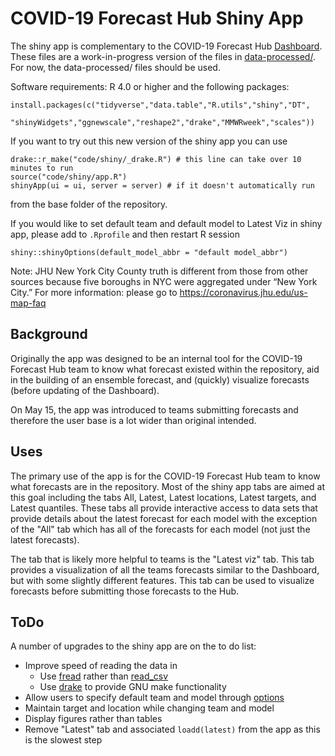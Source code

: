 # COVID-19 Forecast Hub Shiny App

The shiny app is complementary to the COVID-19 Forecast Hub 
[Dashboard](https://reichlab.io/covid19-forecast-hub/).
These files are a work-in-progress version of the files in [data-processed/](../../data-processed).
For now, the data-processed/ files should be used.

Software requirements: R 4.0 or higher and the following packages:

    install.packages(c("tidyverse","data.table","R.utils","shiny","DT",
                       "shinyWidgets","ggnewscale","reshape2","drake","MMWRweek","scales"))

If you want to try out this new version of the shiny app you can use 

    drake::r_make("code/shiny/_drake.R") # this line can take over 10 minutes to run
    source("code/shiny/app.R")
    shinyApp(ui = ui, server = server) # if it doesn't automatically run
    
from the base folder of the repository.

If you would like to set default team and default model to Latest Viz in shiny app,
please add to ```.Rprofile``` and then restart R session

    shiny::shinyOptions(default_model_abbr = "default model_abbr")

Note: JHU New York City County truth is different from those from other sources because five boroughs in NYC were aggregated under “New York City.” For more information: please go to https://coronavirus.jhu.edu/us-map-faq

## Background

Originally the app was designed to be an internal tool for the COVID-19 Forecast
Hub team to know what forecast existed within the repository,
aid in the building of an ensemble forecast, 
and (quickly) visualize forecasts (before updating of the Dashboard). 

On May 15, the app was introduced to teams submitting forecasts and therefore
the user base is a lot wider than original intended. 

## Uses

The primary use of the app is for the COVID-19 Forecast Hub team to know what
forecasts are in the repository. Most of the shiny app tabs are aimed at this 
goal including the tabs All, Latest, Latest locations, Latest targets, and
Latest quantiles. These tabs all provide interactive access to data sets that 
provide details about the latest forecast for each model with the exception
of the "All" tab which has all of the forecasts for each model 
(not just the latest forecasts). 

The tab that is likely more helpful to teams is the "Latest viz" tab. 
This tab provides a visualization of all the teams forecasts similar to the
Dashboard, but with some slightly different features. 
This tab can be used to visualize forecasts before submitting those forecasts
to the Hub. 

## ToDo

A number of upgrades to the shiny app are on the to do list:

- Improve speed of reading the data in
  - Use [fread](https://www.rdocumentation.org/packages/data.table/versions/1.12.8/topics/fread) rather than [read_csv](https://readr.tidyverse.org/reference/read_delim.html)
  - Use [drake](https://github.com/ropensci/drake) to provide GNU make functionality
- Allow users to specify default team and model through [options](https://stat.ethz.ch/R-manual/R-devel/library/base/html/options.html)
- Maintain target and location while changing team and model
- Display figures rather than tables
- Remove "Latest" tab and associated `loadd(latest)` from the app as this is the slowest step
